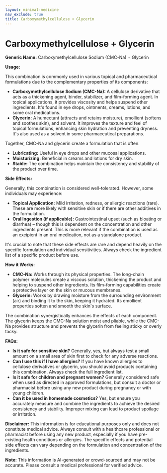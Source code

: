 ```yaml
---
layout: minimal-medicine
nav_exclude: true
title: Carboxymethylcellulose + Glycerin
---
```


# Carboxymethylcellulose + Glycerin

**Generic Name:** Carboxymethylcellulose Sodium (CMC-Na) + Glycerin

**Usage:**

This combination is commonly used in various topical and pharmaceutical formulations due to the complementary properties of its components:

* **Carboxymethylcellulose Sodium (CMC-Na):**  A cellulose derivative that acts as a thickening agent, binder, stabilizer, and film-forming agent. In topical applications, it provides viscosity and helps suspend other ingredients.  It's found in eye drops, ointments, creams, lotions, and some oral medications.
* **Glycerin:** A humectant (attracts and retains moisture), emollient (softens and soothes skin), and solvent. It improves the texture and feel of topical formulations, enhancing skin hydration and preventing dryness. It's also used as a solvent in some pharmaceutical preparations.

Together, CMC-Na and glycerin create a formulation that is often:

* **Lubricating:**  Useful in eye drops and other mucosal applications.
* **Moisturizing:** Beneficial in creams and lotions for dry skin.
* **Stable:**  The combination helps maintain the consistency and stability of the product over time.


**Side Effects:**

Generally, this combination is considered well-tolerated. However, some individuals may experience:

* **Topical Application:** Mild irritation, redness, or allergic reactions (rare). These are more likely with sensitive skin or if there are other additives in the formulation.
* **Oral Ingestion (if applicable):**  Gastrointestinal upset (such as bloating or diarrhea) – though this is dependent on the concentration and other ingredients present.  This is more relevant if the combination is used as an excipient in an oral medication, not as a standalone product.

It's crucial to note that these side effects are rare and depend heavily on the specific formulation and individual sensitivities.  Always check the ingredient list of a specific product before use.

**How it Works:**

* **CMC-Na:** Works through its physical properties.  The long-chain polymer molecules create a viscous solution, thickening the product and helping to suspend other ingredients. Its film-forming capabilities create a protective layer on the skin or mucous membranes.
* **Glycerin:**  Works by drawing moisture from the surrounding environment (air) and binding it to the skin, keeping it hydrated. Its emollient properties soften and smooth the skin's surface.

The combination synergistically enhances the effects of each component. The glycerin keeps the CMC-Na solution moist and pliable, while the CMC-Na provides structure and prevents the glycerin from feeling sticky or overly tacky.

**FAQs:**

* **Is it safe for sensitive skin?**  Generally, yes, but always test a small amount on a small area of skin first to check for any adverse reactions.
* **Can I use this if I have allergies?**  If you have known allergies to cellulose derivatives or glycerin, you should avoid products containing this combination.  Always check the full ingredient list.
* **Is it safe for children and pregnant women?**  Generally considered safe when used as directed in approved formulations, but consult a doctor or pharmacist before using any new product during pregnancy or with young children.
* **Can it be used in homemade cosmetics?**  Yes, but ensure you accurately measure and combine the ingredients to achieve the desired consistency and stability.  Improper mixing can lead to product spoilage or irritation.


**Disclaimer:** This information is for educational purposes only and does not constitute medical advice. Always consult with a healthcare professional or pharmacist before using any new product, especially if you have pre-existing health conditions or allergies.  The specific effects and potential side effects can vary depending on the formulation and concentration of the ingredients.


**Note:** This information is AI-generated or crowd-sourced and may not be accurate. Please consult a medical professional for verified advice.